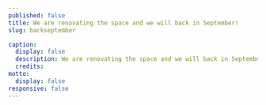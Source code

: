 ```yaml
---
published: false
title: We are renovating the space and we will back in September!
slug: backseptember

caption:
  display: false
  description: We are renovating the space and we will back in September!
  credits:
motto:
  display: false
responsive: false
---
```

